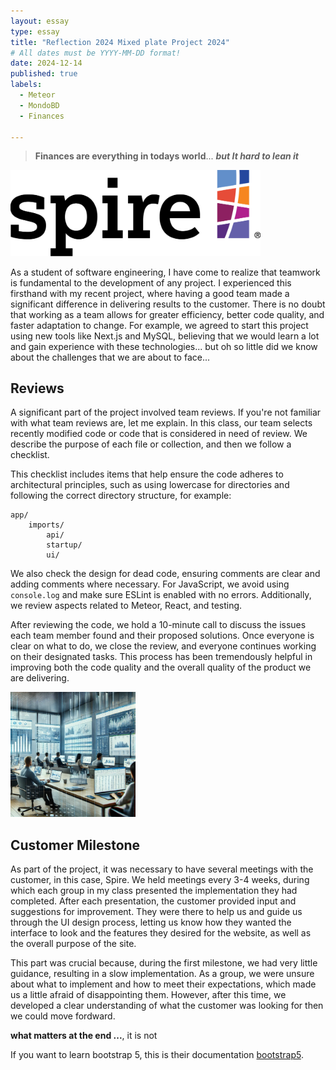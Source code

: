 ```yaml
---
layout: essay
type: essay
title: "Reflection 2024 Mixed plate Project 2024"
# All dates must be YYYY-MM-DD format!
date: 2024-12-14
published: true
labels:
  - Meteor
  - MondoBD
  - Finances
 
---
```

> **Finances are everything in todays world**... ***but It hard to lean it***

<div class="text-center p-4">
  <img width="400px" src="../img/Logo.png" class="img-thumbnail">
</div>

As a student of software engineering, I have come to realize that teamwork is fundamental to the development of any project. I experienced this firsthand with my recent project, where having a good team made a significant difference in delivering results to the customer. There is no doubt that working as a team allows for greater efficiency, better code quality, and faster adaptation to change. For example, we agreed to start this project using new tools like Next.js and MySQL, believing that we would learn a lot and gain experience with these technologies... but oh so little did we know about the challenges that we are about to face...

## Reviews

A significant part of the project involved team reviews. If you're not familiar with what team reviews are, let me explain. In this class, our team selects recently modified code or code that is considered in need of review. We describe the purpose of each file or collection, and then we follow a checklist. 

This checklist includes items that help ensure the code adheres to architectural principles, such as using lowercase for directories and following the correct directory structure, for example:

```
app/
    imports/
        api/
        startup/
        ui/
```

We also check the design for dead code, ensuring comments are clear and adding comments where necessary. For JavaScript, we avoid using `console.log` and make sure ESLint is enabled with no errors. Additionally, we review aspects related to Meteor, React, and testing.

After reviewing the code, we hold a 10-minute call to discuss the issues each team member found and their proposed solutions. Once everyone is clear on what to do, we close the review, and everyone continues working on their designated tasks. This process has been tremendously helpful in improving both the code quality and the overall quality of the product we are delivering. 

<div class="text-start p-4">
  <img width="200px" height="200px" src="../img/finances.png" class="img-thumbnail" >
</div>

## Customer Milestone

As part of the project, it was necessary to have several meetings with the customer, in this case, Spire. We held meetings every 3-4 weeks, during which each group in my class presented the implementation they had completed. After each presentation, the customer provided input and suggestions for improvement. They were there to help us and guide us through the UI design process, letting us know how they wanted the interface to look and the features they desired for the website, as well as the overall purpose of the site.

This part was crucial because, during the first milestone, we had very little guidance, resulting in a slow implementation. As a group, we were unsure about what to implement and how to meet their expectations, which made us a little afraid of disappointing them. However, after this time, we developed a clear understanding of what the customer was looking for then we could move fordward.

**what matters at the end ...**, it is not 

If you want to learn bootstrap 5, this is their documentation [bootstrap5](https://getbootstrap.com/docs/5.2/getting-started/introduction/).
